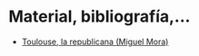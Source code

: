 # Material, bibliografía,...


* [Toulouse, la republicana (Miguel Mora)](http://blogs.elpais.com/aqui-paris/2013/05/toulouse-la-republicana.html)
